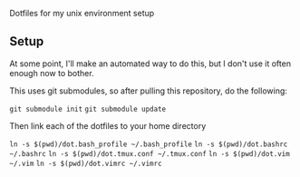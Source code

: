 Dotfiles for my unix environment setup

## Setup

At some point, I'll make an automated way to do this, but I don't use it
often enough now to bother.

This uses git submodules, so after pulling this repository, do the
following:

`git submodule init`
`git submodule update`

Then link each of the dotfiles to your home directory

`ln -s $(pwd)/dot.bash_profile ~/.bash_profile`
`ln -s $(pwd)/dot.bashrc ~/.bashrc`
`ln -s $(pwd)/dot.tmux.conf ~/.tmux.conf`
`ln -s $(pwd)/dot.vim ~/.vim`
`ln -s $(pwd)/dot.vimrc ~/.vimrc`




